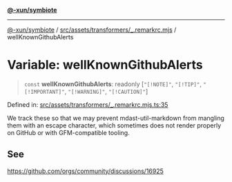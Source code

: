[**@-xun/symbiote**](../../../../../README.md)

***

[@-xun/symbiote](../../../../../README.md) / [src/assets/transformers/\_.remarkrc.mjs](../README.md) / wellKnownGithubAlerts

# Variable: wellKnownGithubAlerts

> `const` **wellKnownGithubAlerts**: readonly \[`"[!NOTE]"`, `"[!TIP]"`, `"[!IMPORTANT]"`, `"[!WARNING]"`, `"[!CAUTION]"`\]

Defined in: [src/assets/transformers/\_.remarkrc.mjs.ts:35](https://github.com/Xunnamius/symbiote/blob/d4d5b078ef9485d85dd433ed75cef391a4a9376d/src/assets/transformers/_.remarkrc.mjs.ts#L35)

We track these so that we may prevent mdast-util-markdown from mangling them
with an escape character, which sometimes does not render properly on GitHub
or with GFM-compatible tooling.

## See

https://github.com/orgs/community/discussions/16925
